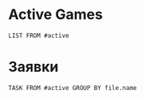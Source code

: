 # Active Games
```dataview
LIST FROM #active 
```
# Заявки
```dataview
TASK FROM #active GROUP BY file.name

```

